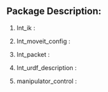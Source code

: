 ## Package Description:


1. lnt_ik : 

2. lnt_moveit_config :

3. lnt_packet :

4. lnt_urdf_description :

5. manipulator_control :
